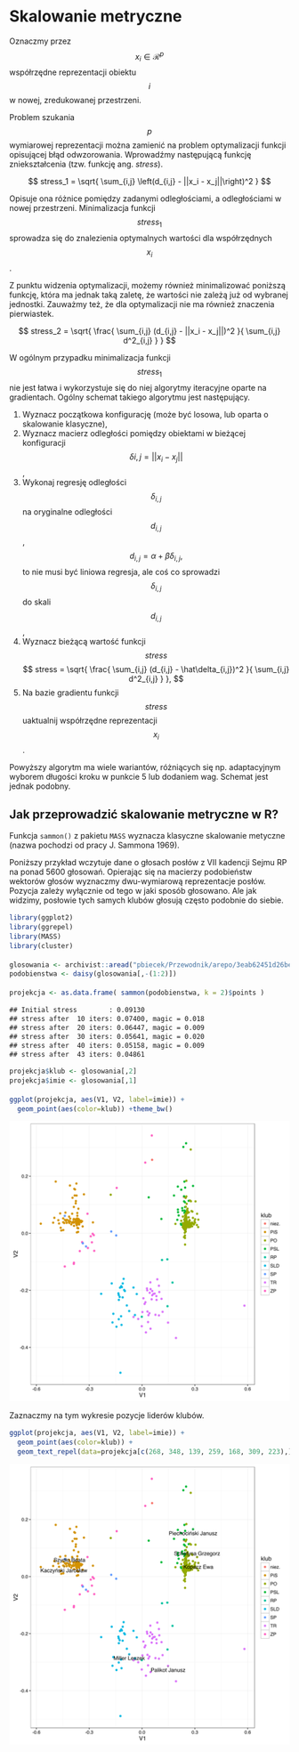 # Skalowanie metryczne

Oznaczmy przez $$x_i \in \mathcal R^p$$ współrzędne reprezentacji obiektu $$i$$ w nowej, zredukowanej przestrzeni.

Problem szukania $$p$$ wymiarowej reprezentacji można zamienić na problem optymalizacji funkcji opisującej błąd odwzorowania. Wprowadźmy następującą funkcję zniekształcenia (tzw. funkcję ang. *stress*).

$$
stress_1 = \sqrt{ \sum_{i,j} \left(d_{i,j} - ||x_i - x_j||\right)^2 }
$$

Opisuje ona różnice pomiędzy zadanymi odległościami, a odległościami w nowej przestrzeni. Minimalizacja funkcji $$stress_1$$ sprowadza się do znalezienia optymalnych wartości dla współrzędnych $$x_i$$. 

Z punktu widzenia optymalizacji, możemy również minimalizować poniższą funkcję, która ma jednak taką zaletę, że wartości nie zależą już od wybranej jednostki. Zauważmy też, że dla optymalizacji nie ma również znaczenia pierwiastek. 

$$
stress_2 = \sqrt{ \frac{ \sum_{i,j} (d_{i,j} - ||x_i - x_j||)^2 }{ \sum_{i,j} d^2_{i,j} } }
$$


W ogólnym przypadku minimalizacja funkcji $$stress_1$$ nie jest łatwa i wykorzystuje się do niej algorytmy iteracyjne oparte na gradientach. Ogólny schemat takiego algorytmu jest następujący.

1. Wyznacz początkowa konfigurację (może być losowa, lub oparta o skalowanie klasyczne),
2. Wyznacz macierz odległości pomiędzy obiektami w bieżącej konfiguracji $$\delta{i,j} = ||x_i - x_j||$$,
3. Wykonaj regresję odległości $$\delta_{i,j}$$ na oryginalne odległości $$d_{i,j}$$,
$$
d_{i,j} = \alpha + \beta \delta_{i,j},
$$
to nie musi być liniowa regresja, ale coś co sprowadzi $$\delta_{i,j}$$ do skali $$d_{i,j}$$,
4. Wyznacz bieżącą wartość funkcji $$stress$$
$$
stress = \sqrt{ \frac{ \sum_{i,j} (d_{i,j} - \hat\delta_{i,j})^2 }{ \sum_{i,j} d^2_{i,j} } },
$$
5. Na bazie gradientu funkcji $$stress$$ uaktualnij współrzędne reprezentacji $$x_i$$. 

Powyższy algorytm ma wiele wariantów, różniących się np. adaptacyjnym wyborem długości kroku w punkcie 5 lub dodaniem wag. Schemat jest jednak podobny.


## Jak przeprowadzić skalowanie metryczne w R?

Funkcja `sammon()` z pakietu `MASS` wyznacza klasyczne skalowanie metyczne (nazwa pochodzi od pracy J. Sammona 1969).

Poniższy przykład wczytuje dane o głosach posłów z VII kadencji Sejmu RP na ponad 5600 głosowań. Opierając się na macierzy podobieństw wektorów głosów wyznaczmy dwu-wymiarową reprezentacje posłów. Pozycja zależy wyłącznie od tego w jaki sposób głosowano. Ale jak widzimy, posłowie tych samych klubów głosują często podobnie do siebie.


```r
library(ggplot2)
library(ggrepel)
library(MASS)
library(cluster)

glosowania <- archivist::aread("pbiecek/Przewodnik/arepo/3eab62451d26be6d14fe99dda69675ca")
podobienstwa <- daisy(glosowania[,-(1:2)])

projekcja <- as.data.frame( sammon(podobienstwa, k = 2)$points )
```

```
## Initial stress        : 0.09130
## stress after  10 iters: 0.07400, magic = 0.018
## stress after  20 iters: 0.06447, magic = 0.009
## stress after  30 iters: 0.05641, magic = 0.020
## stress after  40 iters: 0.05158, magic = 0.009
## stress after  43 iters: 0.04861
```

```r
projekcja$klub <- glosowania[,2]
projekcja$imie <- glosowania[,1]

ggplot(projekcja, aes(V1, V2, label=imie)) + 
  geom_point(aes(color=klub)) +theme_bw()
```

![plot of chunk glosowania](figure/glosowania-1.svg)

Zaznaczmy na tym wykresie pozycje liderów klubów.


```r
ggplot(projekcja, aes(V1, V2, label=imie)) + 
  geom_point(aes(color=klub)) +
  geom_text_repel(data=projekcja[c(268, 348, 139, 259, 168, 309, 223),]) +theme_bw()
```

![plot of chunk glosowania2](figure/glosowania2-1.svg)

